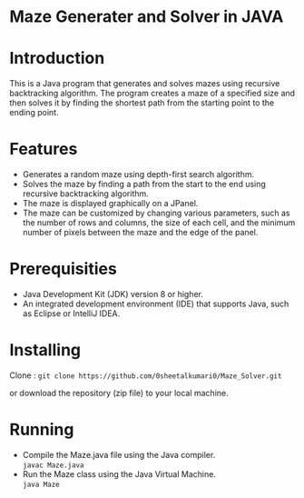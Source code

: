 # Maze Generater and Solver in JAVA

# Introduction 
This is a Java program that generates and solves mazes using recursive backtracking algorithm. The program creates a maze of a specified size and then solves it by finding the shortest path from the starting point to the ending point.

# Features
* Generates a random maze using depth-first search algorithm.
* Solves the maze by finding a path from the start to the end using recursive backtracking algorithm.
* The maze is displayed graphically on a JPanel.
* The maze can be customized by changing various parameters, such as the number of rows and columns, the size of each cell, and the minimum number of pixels between the maze and the edge of the panel.

# Prerequisities
* Java Development Kit (JDK) version 8 or higher.
* An integrated development environment (IDE) that supports Java, such as Eclipse or IntelliJ IDEA.

# Installing
Clone : ```git clone https://github.com/0sheetalkumari0/Maze_Solver.git```

or download the repository (zip file) to your local machine.

# Running
* Compile the Maze.java file using the Java compiler.  
```javac Maze.java```
* Run the Maze class using the Java Virtual Machine.  
```java Maze```


